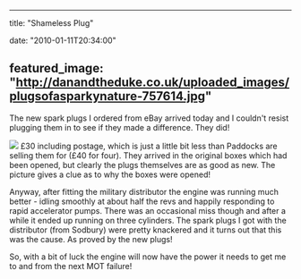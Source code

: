 
---
title: "Shameless Plug"

date: "2010-01-11T20:34:00"

featured_image: "http://danandtheduke.co.uk/uploaded_images/plugsofasparkynature-757614.jpg"
---


The new spark plugs I ordered from eBay arrived today and I couldn't resist plugging them in to see if they made a difference.  They did!

<a href="http://danandtheduke.co.uk/uploaded_images/plugsofasparkynature-757616.jpg"><img src="/images/shameless-plug/plugsofasparkynature-757614.jpg"/></a>
£30 including postage, which is just a little bit less than Paddocks are selling them for (£40 for four).  They arrived in the original boxes which had been opened, but clearly the plugs themselves are as good as new.  The <span>picture</span> gives a clue as to why the boxes were opened!

Anyway, after fitting the military distributor the engine was running much better - idling smoothly at about half the revs and happily responding to rapid accelerator pumps.  There was an occasional miss though and after a while it ended up running on three cylinders.  The spark plugs I got with the distributor (from <span>Sodbury</span>) were pretty knackered and it turns out that this was the cause.  As proved by the new plugs!

So, with a bit of luck the engine will now have the power it needs to get me to and from the next MOT failure!